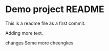 # Demo project README

This is a readme file as a first commit.

Adding more text.

changes 
Some more cheengkes

